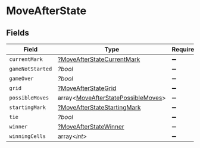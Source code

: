 # MoveAfterState


## Fields

| Field                                                                                    | Type                                                                                     | Required                                                                                 | Description                                                                              |
| ---------------------------------------------------------------------------------------- | ---------------------------------------------------------------------------------------- | ---------------------------------------------------------------------------------------- | ---------------------------------------------------------------------------------------- |
| `currentMark`                                                                            | [?MoveAfterStateCurrentMark](../../models/shared/MoveAfterStateCurrentMark.md)           | :heavy_minus_sign:                                                                       | N/A                                                                                      |
| `gameNotStarted`                                                                         | *?bool*                                                                                  | :heavy_minus_sign:                                                                       | N/A                                                                                      |
| `gameOver`                                                                               | *?bool*                                                                                  | :heavy_minus_sign:                                                                       | N/A                                                                                      |
| `grid`                                                                                   | [?MoveAfterStateGrid](../../models/shared/MoveAfterStateGrid.md)                         | :heavy_minus_sign:                                                                       | N/A                                                                                      |
| `possibleMoves`                                                                          | array<[MoveAfterStatePossibleMoves](../../models/shared/MoveAfterStatePossibleMoves.md)> | :heavy_minus_sign:                                                                       | N/A                                                                                      |
| `startingMark`                                                                           | [?MoveAfterStateStartingMark](../../models/shared/MoveAfterStateStartingMark.md)         | :heavy_minus_sign:                                                                       | N/A                                                                                      |
| `tie`                                                                                    | *?bool*                                                                                  | :heavy_minus_sign:                                                                       | N/A                                                                                      |
| `winner`                                                                                 | [?MoveAfterStateWinner](../../models/shared/MoveAfterStateWinner.md)                     | :heavy_minus_sign:                                                                       | N/A                                                                                      |
| `winningCells`                                                                           | array<*int*>                                                                             | :heavy_minus_sign:                                                                       | N/A                                                                                      |